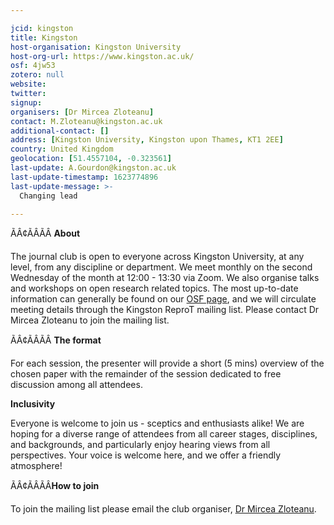 ```yaml
---

jcid: kingston
title: Kingston
host-organisation: Kingston University
host-org-url: https://www.kingston.ac.uk/
osf: 4jw53
zotero: null
website: 
twitter: 
signup: 
organisers: [Dr Mircea Zloteanu]
contact: M.Zloteanu@kingston.ac.uk
additional-contact: []
address: [Kingston University, Kingston upon Thames, KT1 2EE]
country: United Kingdom
geolocation: [51.4557104, -0.323561]
last-update: A.Gourdon@kingston.ac.uk
last-update-timestamp: 1623774896
last-update-message: >-
  Changing lead

---
```


ÃÂ¢ÃÂÃÂ
**About**

The journal club is open to everyone across Kingston University, at any level, from any discipline or department. We meet monthly on the second Wednesday of the month at 12:00 - 13:30 via Zoom. We also organise talks and workshops on open research related topics. The most up-to-date information can generally be found on our [OSF page](https://osf.io/4jw53/), and we will circulate meeting details through the Kingston ReproT mailing list. Please contact Dr Mircea Zloteanu to join the mailing list.

ÃÂ¢ÃÂÃÂ
**The format**

For each session, the presenter will provide a short (5 mins) overview of the chosen paper with the remainder of the session dedicated to free discussion among all attendees.

**Inclusivity**

Everyone is welcome to join us - sceptics and enthusiasts alike! We are hoping for a diverse range of attendees from all career stages, disciplines, and backgrounds, and particularly enjoy hearing views from all perspectives. Your voice is welcome here, and we offer a friendly atmosphere!

ÃÂ¢ÃÂÃÂ**How to join**

To join the mailing list please email the club organiser, [Dr Mircea Zloteanu](mailto:M.Zloteanu@kingston.ac.uk).
